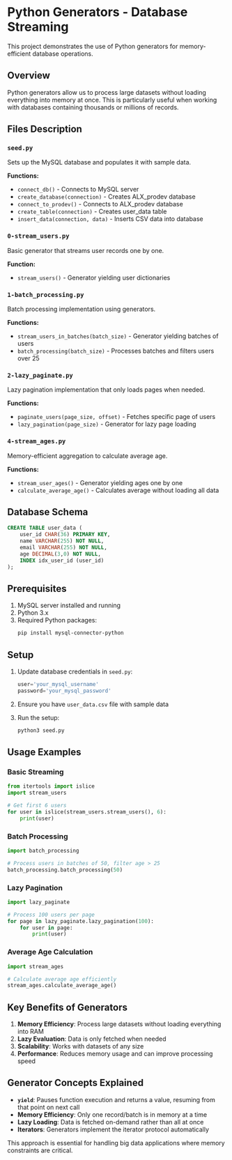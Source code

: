 # Python Generators - Database Streaming

This project demonstrates the use of Python generators for memory-efficient database operations.

## Overview

Python generators allow us to process large datasets without loading everything into memory at once. This is particularly useful when working with databases containing thousands or millions of records.

## Files Description

### `seed.py`
Sets up the MySQL database and populates it with sample data.

**Functions:**
- `connect_db()` - Connects to MySQL server
- `create_database(connection)` - Creates ALX_prodev database
- `connect_to_prodev()` - Connects to ALX_prodev database
- `create_table(connection)` - Creates user_data table
- `insert_data(connection, data)` - Inserts CSV data into database

### `0-stream_users.py`
Basic generator that streams user records one by one.

**Function:**
- `stream_users()` - Generator yielding user dictionaries

### `1-batch_processing.py`
Batch processing implementation using generators.

**Functions:**
- `stream_users_in_batches(batch_size)` - Generator yielding batches of users
- `batch_processing(batch_size)` - Processes batches and filters users over 25

### `2-lazy_paginate.py`
Lazy pagination implementation that only loads pages when needed.

**Functions:**
- `paginate_users(page_size, offset)` - Fetches specific page of users
- `lazy_pagination(page_size)` - Generator for lazy page loading

### `4-stream_ages.py`
Memory-efficient aggregation to calculate average age.

**Functions:**
- `stream_user_ages()` - Generator yielding ages one by one
- `calculate_average_age()` - Calculates average without loading all data

## Database Schema

```sql
CREATE TABLE user_data (
    user_id CHAR(36) PRIMARY KEY,
    name VARCHAR(255) NOT NULL,
    email VARCHAR(255) NOT NULL,
    age DECIMAL(3,0) NOT NULL,
    INDEX idx_user_id (user_id)
);
```

## Prerequisites

1. MySQL server installed and running
2. Python 3.x
3. Required Python packages:
   ```bash
   pip install mysql-connector-python
   ```

## Setup

1. Update database credentials in `seed.py`:
   ```python
   user='your_mysql_username'
   password='your_mysql_password'
   ```

2. Ensure you have `user_data.csv` file with sample data

3. Run the setup:
   ```bash
   python3 seed.py
   ```

## Usage Examples

### Basic Streaming
```python
from itertools import islice
import stream_users

# Get first 6 users
for user in islice(stream_users.stream_users(), 6):
    print(user)
```

### Batch Processing
```python
import batch_processing

# Process users in batches of 50, filter age > 25
batch_processing.batch_processing(50)
```

### Lazy Pagination
```python
import lazy_paginate

# Process 100 users per page
for page in lazy_paginate.lazy_pagination(100):
    for user in page:
        print(user)
```

### Average Age Calculation
```python
import stream_ages

# Calculate average age efficiently
stream_ages.calculate_average_age()
```

## Key Benefits of Generators

1. **Memory Efficiency**: Process large datasets without loading everything into RAM
2. **Lazy Evaluation**: Data is only fetched when needed
3. **Scalability**: Works with datasets of any size
4. **Performance**: Reduces memory usage and can improve processing speed

## Generator Concepts Explained

- **`yield`**: Pauses function execution and returns a value, resuming from that point on next call
- **Memory Efficiency**: Only one record/batch is in memory at a time
- **Lazy Loading**: Data is fetched on-demand rather than all at once
- **Iterators**: Generators implement the iterator protocol automatically

This approach is essential for handling big data applications where memory constraints are critical.
